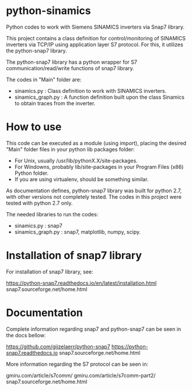 # python-sinamics
Python codes to work with Siemens SINAMICS inverters via Snap7 library.

This project contains a class definition for control/monitoring of SINAMICS inverters via TCP/IP using application layer S7 protocol. For this, it utilizes the python-snap7 library.

The python-snap7 library has a python wrapper for
S7 communication/read/write functions of snap7 library.

The codes in "Main" folder are:
- sinamics.py : Class definition to work with SINAMICS inverters.
- sinamics_graph.py : A function definition built upon the class Sinamics to obtain traces from the inverter.

# How to use
This code can be executed as a module (using import), placing the desired "Main" folder files in your python lib packages folder:
- For Unix, usually /usr/lib/pythonX.X/site-packages.
- For Windowns, probably lib/site-packages in your Program Files (x86) Python folder. 
- If you are using virtualenv, should be something similar.

As documentation defines, python-snap7 library was built for python 2.7, with other versions not completely tested. The codes in this project were tested with python 2.7 only.

The needed libraries to run the codes:
- sinamics.py : snap7
- sinamics_graph.py : snap7, matplotlib, numpy, scipy.

# Installation of snap7 library
For installation of snap7 library, see:

https://python-snap7.readthedocs.io/en/latest/installation.html
snap7.sourceforge.net/home.html

# Documentation
Complete information regarding snap7 and python-snap7 can be seen in the docs bellow:

https://github.com/gijzelaerr/python-snap7
https://python-snap7.readthedocs.io
snap7.sourceforge.net/home.html

More information regarding the S7 protocol can be seen in:

gmiru.com/article/s7comm/
gmiru.com/article/s7comm-part2/
snap7.sourceforge.net/home.html
